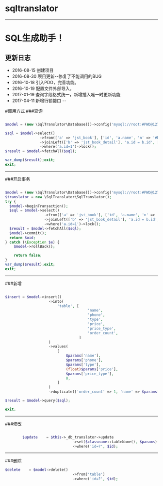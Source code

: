 # sqltranslator
-------------
# SQL生成助手！
## 更新日志
+ 2016-08-15 创建项目
+ 2016-08-30 项目更新--修复了不能调用的BUG
+ 2016-10-18 引入PDO，完善功能。
+ 2016-10-19 配置文件外部导入。
+ 2017-01-19 查询字段格式统一，新增插入唯一时更新功能
+ 2017-04-11 新增行锁接口
--

#调用方式
###查询
```php

$model = (new \SqlTranslator\Database())->config('mysql://root:#PWD@127.0.0.1:3306/demo')->pick('pdo');

$sql = $model->select()
                ->from(['a' => 'jst_book'], ['id', 'a.name', 'n' => '#NOW()'])
                ->joinLeft(['b' => 'jst_book_detail'], 'a.id = b.id', ['b.detail', 'b.cconte', 's' => '#NOW()'])
                ->where('a.id=1')->lock();
$result = $model->fetchAll($sql);

var_dump($result);exit;
exit;

```
-----------------


###开启事务
```php

$model = (new \SqlTranslator\Database())->config('mysql://root:#PWD@127.0.0.1:3306/demo')->pick('pdo');
$translator = new \SqlTranslator\SqlTranslator();
try {
  $model->beginTransaction();
  $sql = $model->select()
                  ->from(['a' => 'jst_book'], ['id', 'a.name', 'n' => '#NOW()'])
                  ->joinLeft(['b' => 'jst_book_detail'], 'a.id = b.id', ['b.detail', 'b.cconte', 's' => '#NOW()'])
                  ->where('a.id=1')->lock();
  $result = $model->fetchAll($sql);
  $model->commit();
  return $oid;
} catch (\Exception $e) {
    $model->rollBack();

    return false;
}
var_dump($result);exit;
exit;

```

-----------------

###新增
```php

$insert = $model->insert()
                    ->into(
                        'table', [
                                      'name',
                                      'phone',
                                      'type',
                                      'price',
                                      'price_type',
                                      'order_count',
                                  ]
                    )
                    ->values(
                        [
                            $params['name'],
                            $params['phone'],
                            $params['type'],
                            (float)$params['price'],
                            $params['price_type'],
                            0,
                        ]
                    )
                    ->duplicate(['order_count' => 1, 'name' => $params['name']]);

$result = $model->query($sql);

exit;

```
-----------------

###修改

```php

        $update    = $this->_db_translator->update
                               ->set($classname::tableName(), $params)
                               ->where('id=?', $id);

```                               
-----------------

###删除
```php
$delete    = $model->delete()
                               ->from('table')
                               ->where('id=?', $id);

```                           
